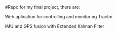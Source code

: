 #Repo for my final project, there are:

Web aplication for controlling and monitoring Tractor

IMU and GPS fusion with Extended Kalman Filter
